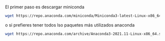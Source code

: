 El primer paso es descargar miniconda 

```bash
wget https://repo.anaconda.com/miniconda/Miniconda3-latest-Linux-x86_64.sh
```

o si prefieres tener todos lso paquetes más utilizados anaconda

```bash
wget https://repo.anaconda.com/archive/Anaconda3-2021.11-Linux-x86_64.sh
```